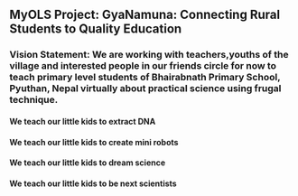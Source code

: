 ## MyOLS Project: GyaNamuna: Connecting Rural Students to Quality Education
### Vision Statement: We are  working with teachers,youths of the village and interested people in our friends circle for now to teach primary level students of Bhairabnath Primary School, Pyuthan, Nepal virtually about practical science using frugal technique. 
#### We teach our little kids to extract DNA
#### We teach our little kids to create mini robots
#### We teach our little kids to dream science
#### We teach our little kids to be next scientists

